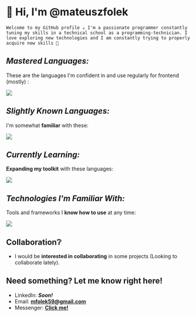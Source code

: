 # 👋 Hi, I'm @mateuszfolek

```Welcome to my GitHub profile ☕ I'm a passionate programmer constantly tuning my skills in a technical school as a programming-technician. I love exploring new technologies and I am constantly trying to properly acquire new skills 🎯```

## _Mastered Languages:_
These are the languages I'm confident in and use regularly for frontend (mostly) :
<p>
  <a href="https://skillicons.dev">
    <img src="https://skillicons.dev/icons?i=html,css,js" />
  </a>
</p>

## _Slightly Known Languages:_
I'm somewhat **familiar** with these:
<p>
  <a href="https://skillicons.dev">
    <img src="https://skillicons.dev/icons?i=php,cpp,python,jquery" />
  </a>
</p>

## _Currently Learning:_
**Expanding my toolkit** with these languages:
<p>
  <a href="https://skillicons.dev">
    <img src="https://skillicons.dev/icons?i=java,cs" />
  </a>
</p>

## _Technologies I'm Familiar With:_
Tools and frameworks I **know how to use** at any time:
<p>
  <a href="https://skillicons.dev">
    <img src="https://skillicons.dev/icons?i=github,git,visualstudio,idea,dotnet,supabase,postgres,bitbucket,netlify,bootstrap,wordpress" />
  </a>
</p>



## Collaboration❔
- I would be **interested in collaborating** in some projects (Looking to collaborate lately).

## Need something? Let me know right here!
- LinkedIn: _**Soon!**_
- Email: **mfolek59@gmail.com**
- Messenger: **[Click me!](https://m.me/MateuszFolek08)**
